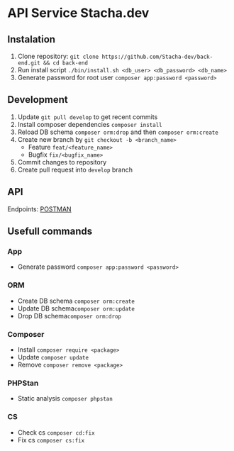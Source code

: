 # API Service Stacha.dev

## Instalation

1. Clone repository: `git clone https://github.com/Stacha-dev/back-end.git && cd back-end`
2. Run install script `./bin/install.sh <db_user> <db_password> <db_name>`
3. Generate password for root user `composer app:password <password>`

## Development

1. Update `git pull develop` to get recent commits
2. Install composer dependencies `composer install`
3. Reload DB schema `composer orm:drop` and then `composer orm:create`
4. Create new branch by `git checkout -b <branch_name>`
    - Feature `feat/<feature_name>`
    - Bugfix `fix/<bugfix_name>`
5. Commit changes to repository
6. Create pull request into `develop` branch

## API

Endpoints: [POSTMAN](https://documenter.getpostman.com/view/10875200/T1LTdP9o?version=latest)

## Usefull commands

### App
-   Generate password `composer app:password <password>`

### ORM

-   Create DB schema `composer orm:create`
-   Update DB schema`composer orm:update`
-   Drop  DB schema`composer orm:drop`

### Composer

-   Install `composer require <package>`
-   Update `composer update`
-   Remove `composer remove <package>`

### PHPStan

-   Static analysis `composer phpstan`

### CS

-   Check cs `composer cd:fix`
-   Fix cs `composer cs:fix`
